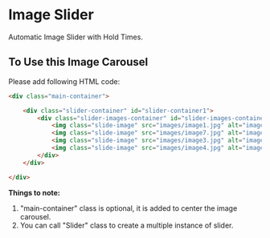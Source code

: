 # Image Slider

Automatic Image Slider with Hold Times.

## To Use this Image Carousel
Please add following HTML code:
```html
<div class="main-container">

    <div class="slider-container" id="slider-container1">
        <div class="slider-images-container" id="slider-images-container1">
            <img class="slide-image" src="images/image1.jpg" alt="image1" />
            <img class="slide-image" src="images/image7.jpg" alt="image2" />
            <img class="slide-image" src="images/image3.jpg" alt="image3" />
            <img class="slide-image" src="images/image4.jpg" alt="image4" />
        </div>
    </div>

</div>

```
**Things to note:**
1. "main-container" class is optional, it is added to center the image carousel.
2. You can call "Slider" class to create a multiple instance of slider.


